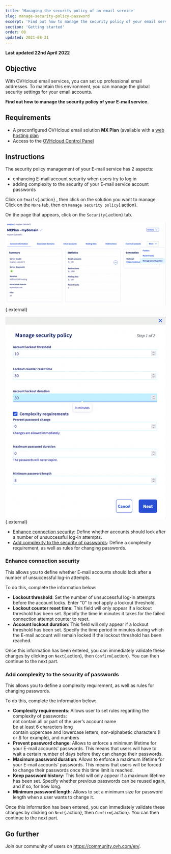 ```yaml
---
title: 'Managing the security policy of an email service'
slug: manage-security-policy-password
excerpt: 'Find out how to manage the security policy of your email service'
section: 'Getting started'
order: 08
updated: 2021-08-31
---
```


**Last updated 22nd April 2022**

## Objective

With OVHcloud email services, you can set up professional email addresses. To maintain this environment, you can manage the global security settings for your email accounts.

**Find out how to manage the security policy of your E-mail service.**

## Requirements

- A preconfigured OVHcloud email solution **MX Plan** (available with a [web hosting plan](https://www.ovhcloud.com/en-au/web-hosting/)
- Access to the [OVHcloud Control Panel](https://ca.ovh.com/auth/?action=gotomanager&from=https://www.ovh.com.au/&ovhSubsidiary=au)

## Instructions

The security policy management of your E-mail service has 2 aspects:

- enhancing E-mail account security when users try to log in
- adding complexity to the security of your E-mail service account passwords

Click on `Emails`{.action} , then click on the solution you want to manage. Click on the `More` tab, then on `Manage security policy`{.action}.

On the page that appears, click on the `Security`{.action} tab.

![email security](images/manage-security01.png){.external}

![email security](images/manage-security02.png){.external}

- [Enhance connection security](#enhanced-security): Define whether accounts should lock after a number of unsuccessful log-in attempts.
- [Add complexity to the security of passwords](#password-complexity): Define a complexity requirement, as well as rules for changing passwords.

### Enhance connection security <a name="enhanced-security"></a>

This allows you to define whether E-mail accounts should lock after a number of unsuccessful log-in attempts.

To do this, complete the information below:

- **Lockout threshold**: Set the number of unsuccessful log-in attempts before the account locks. Enter "0" to not apply a lockout threshold.
- **Lockout counter reset time**: This field will only appear if a lockout threshold has been set. Specify the time in minutes it takes for the failed connection attempt counter to reset.
- **Account lockout duration**: This field will only appear if a lockout threshold has been set. Specify the time period in minutes during which the E-mail account will remain locked if the lockout threshold has been reached.

Once this information has been entered, you can immediately validate these changes by clicking on `Next`{.action}, then `Confirm`{.action}. You can then continue to the next part.

### Add complexity to the security of passwords <a name="password-complexity"></a>

This allows you to define a complexity requirement, as well as rules for changing passwords.

To do this, complete the information below:

- **Complexity requirements**: Allows user to set rules regarding the complexity of passwords:<br> not contain all or part of the user’s account name <br>be at least 6 characters long<br> contain uppercase and lowercase letters, non-alphabetic characters (! or $ for example), and numbers
- **Prevent password change**: Allows to enforce a minimum lifetime for your E-mail accounts’ passwords. This means that users will have to wait a certain number of days before they can change their passwords.
- **Maximum password duration**: Allows to enforce a maximum lifetime for your E-mail accounts’ passwords. This means that users will be forced to change their passwords once this time limit is reached.
- **Keep password history**: This field will only appear if a maximum lifetime has been set. Specify whether previous passwords can be reused again, and if so, for how long.
- **Minimum password length**: Allows to set a minimum size for password length when a user wants to change it.

Once this information has been entered, you can immediately validate these changes by clicking on `Next`{.action}, then `Confirm`{.action}. You can then continue to the next part.


## Go further

Join our community of users on <https://community.ovh.com/en/>.
